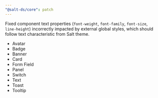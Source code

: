 ```yaml
---
"@salt-ds/core": patch
---
```


Fixed component text properties (`font-weight`, `font-family`, `font-size`, `line-height`) incorrectly impacted by external global styles, which should follow text characteristic from Salt theme.

- Avatar
- Badge
- Banner
- Card
- Form Field
- Panel
- Switch
- Text
- Toast
- Tooltip
